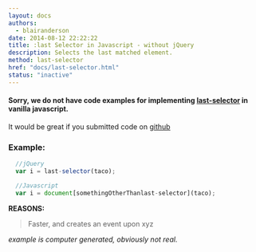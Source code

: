 ```yaml
---
layout: docs
authors:
  - blairanderson
date: 2014-08-12 22:22:22
title: :last Selector in Javascript - without jQuery
description: Selects the last matched element.
method: last-selector
href: "docs/last-selector.html"
status: "inactive"
---
```


#### Sorry, we do not have code examples for implementing [last-selector](http://api.jquery.com/last-selector/) in vanilla javascript.

It would be great if you submitted code on [github](https://github.com/blairanderson/without-jquery/blob/master/docs/last-selector.md)

### Example:

```javascript
  //jQuery
  var i = last-selector(taco);

  //Javascript
  var i = document[somethingOtherThanlast-selector](taco);

```

**REASONS:**
> Faster, and creates an event upon xyz

*example is computer generated, obviously not real.*
